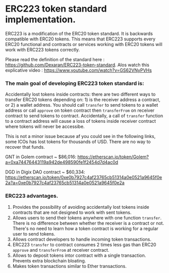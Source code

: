 # ERC223 token standard implementation.

ERC223 is a modification of the ERC20 token standard. It is backwards compatible with ERC20 tokens. This means that ERC223 supports every ERC20 functional and contracts or services working with ERC20 tokens will work with ERC223 tokens correctly.

Please read the definition of the standard here : https://github.com/Dexaran/ERC223-token-standard. Alos watch this explicative video : https://www.youtube.com/watch?v=GS62VNyPVHs

### The main goal of developing ERC223 token standard is:
   Accidentally lost tokens inside contracts: there are two different ways to transfer ERC20 tokens depending on: 1) is the receiver address a contract, or 2) a wallet address. You should call `transfer` to send tokens to a wallet address or call `approve` on token contract then `transferFrom` on receiver contract to send tokens to contract. Accidentally, a call of `transfer` function to a contract address will cause a loss of tokens inside receiver contract where tokens will never be accessibe.

  This is not a minor issue because af you could see in the following links, some ICOs has lost tokens for thousands of USD. There are no way to recover that funds.

  GNT in Golem contract ~ $86,016:
  https://etherscan.io/token/Golem?a=0xa74476443119a942de498590fe1f2454d7d4ac0d

  DGD in Digix DAO contract ~ $60,334:
  https://etherscan.io/token/0xe0b7927c4af23765cb51314a0e0521a9645f0e2a?a=0xe0b7927c4af23765cb51314a0e0521a9645f0e2a

### ERC223 advantages.
  1. Provides the possibility of avoiding accidentally lost tokens inside contracts that are not designed to work with sent tokens.
  2. Allows users to send their tokens anywhere with one function `transfer`. There is no difference between whether the receiver is a contract or not. There's no need to learn how a token contract is working for a regular user to send tokens.
  3. Allows contract developers to handle incoming token transactions.
  4. ERC223 `transfer` to contract consumes 2 times less gas than ERC20 `approve` and `transferFrom` at receiver contract.
  5. Allows to deposit tokens intor contract with a single transaction. Prevents extra blockchain bloating.
  6. Makes token transactions similar to Ether transactions.
